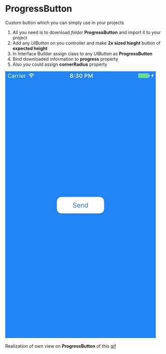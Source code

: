 # ProgressButton

Custom button which you can simply use in your projects

1. All you need is to download _folder_ **ProgressButton** and import it to your project
2. Add any _UIButton_ on you controller and make **2x sized hieght** button of **expected height**
2. In Interface Builder assign class to any _UIButton_ as **ProgressButton**
3. Bind downloaded information to **progress** property
4. Also you could assign **cornerRadius** property

![](./screenshot/progress-button.gif "ProgressButton")

Realization of own view on **ProgressButton** of this [gif](https://dribbble.com/shots/2166815-Button-Loading-Animation-with-Framer)
